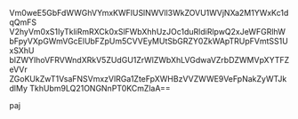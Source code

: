 Vm0weE5GbFdWWGhVYmxKWFlUSlNWVll3WkZOVU1WVjNXa2M1YWxKc1dqQmFS
V2hyVm0xS1IyTkliRmRXCk0xSlFWbXhhUzJOc1duRldiRlpwQ2xJeWFGRlhW
bFpyVXpGWmVGcElUbFZpUm5CVVEyMUtSbGRZY0ZkWApTRUpFVmtSS1UxSXhU
blZWYlhoVFRVWndXRkV5ZUdGU1ZrWlZWbXhLVGdwaVZrbDZWMVpXYTFZeVVr
ZGoKUkZwT1VsaFNSVmxzVlRGa1ZteFpXWHBzVVZWWE9VeFpNakZyWTJkdlMy
TkhUbm9LQ21ONGNnPT0KCmZlaA==

paj